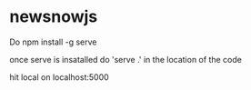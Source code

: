 # newsnowjs

Do npm install -g serve

once serve is insatalled do 'serve .' in the location of the code

hit local on localhost:5000
